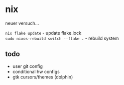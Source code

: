 # nix

neuer versuch...

`nix flake update` - update flake.lock  
`sudo nixos-rebuild switch --flake .` - rebuild system

## todo

- user git config
- conditional hw configs
- gtk cursors/themes (dolphin)
